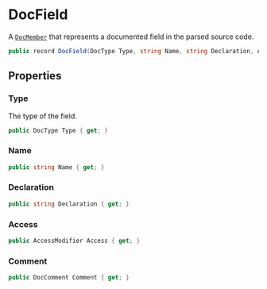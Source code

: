 # DocField
A [`DocMember`](./DocMember.md) that represents a documented field in the parsed source code.

```cs
public record DocField(DocType Type, string Name, string Declaration, AccessModifier Access, DocComment Comment) : DocMember(Name, Declaration, Access, Comment)
```

## Properties
### Type
The type of the field.

```cs
public DocType Type { get; }
```

### Name
```cs
public string Name { get; }
```

### Declaration
```cs
public string Declaration { get; }
```

### Access
```cs
public AccessModifier Access { get; }
```

### Comment
```cs
public DocComment Comment { get; }
```

